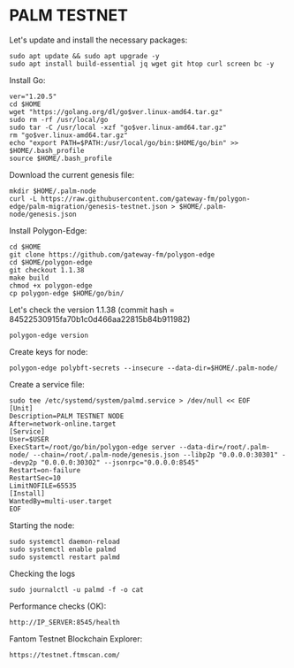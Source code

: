 # PALM TESTNET

Let's update and install the necessary packages:
````
sudo apt update && sudo apt upgrade -y
sudo apt install build-essential jq wget git htop curl screen bc -y
````
Install Go:
````
ver="1.20.5"
cd $HOME
wget "https://golang.org/dl/go$ver.linux-amd64.tar.gz"
sudo rm -rf /usr/local/go
sudo tar -C /usr/local -xzf "go$ver.linux-amd64.tar.gz"
rm "go$ver.linux-amd64.tar.gz"
echo "export PATH=$PATH:/usr/local/go/bin:$HOME/go/bin" >> $HOME/.bash_profile
source $HOME/.bash_profile
````
Download the current genesis file:
````
mkdir $HOME/.palm-node
curl -L https://raw.githubusercontent.com/gateway-fm/polygon-edge/palm-migration/genesis-testnet.json > $HOME/.palm-node/genesis.json
````
Install Polygon-Edge:
````
cd $HOME
git clone https://github.com/gateway-fm/polygon-edge
cd $HOME/polygon-edge
git checkout 1.1.38
make build
chmod +x polygon-edge
cp polygon-edge $HOME/go/bin/
````
Let's check the version 1.1.38 (commit hash = 84522530915fa70b1c0d466aa22815b84b911982)
````
polygon-edge version
````
Create keys for node:
````
polygon-edge polybft-secrets --insecure --data-dir=$HOME/.palm-node/
````
Create a service file:
````
sudo tee /etc/systemd/system/palmd.service > /dev/null << EOF
[Unit]
Description=PALM TESTNET NODE
After=network-online.target
[Service]
User=$USER
ExecStart=/root/go/bin/polygon-edge server --data-dir=/root/.palm-node/ --chain=/root/.palm-node/genesis.json --libp2p "0.0.0.0:30301" --devp2p "0.0.0.0:30302" --jsonrpc="0.0.0.0:8545"
Restart=on-failure
RestartSec=10
LimitNOFILE=65535
[Install]
WantedBy=multi-user.target
EOF
````
Starting the node:
````
sudo systemctl daemon-reload
sudo systemctl enable palmd
sudo systemctl restart palmd
````
Checking the logs
````
sudo journalctl -u palmd -f -o cat
````
Performance checks (OK):
````
http://IP_SERVER:8545/health
````
Fantom Testnet Blockchain Explorer:
````
https://testnet.ftmscan.com/
````
